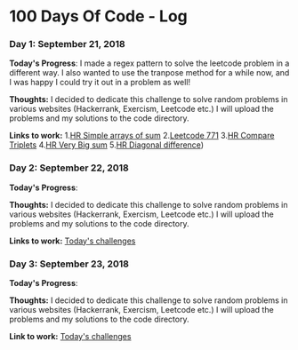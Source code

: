 # 100 Days Of Code - Log

### Day 1: September 21, 2018 

**Today's Progress**: I made a regex pattern to solve the leetcode problem in a different way. I also wanted to use the tranpose method for a while now, and I was happy I could try it out in a problem as well!

**Thoughts:** I decided to dedicate this challenge to solve random problems in various websites (Hackerrank, Exercism, Leetcode etc.) I will upload the problems and my solutions to the code directory.

**Links to work:** 
1.[HR Simple arrays of sum](/code/Hackerrank/simple_arrays_of_sum.rb)
2.[Leetcode 771](/code/Leetcode/771.rb)
3.[HR Compare Triplets](/code/Hackerrank/compare_triplets.rb)
4.[HR Very Big sum](/code/Hackerrank/very_big_sum.rb)
5.[HR Diagonal difference](/code/Hackerrank/diagonal_difference.rb))

### Day 2: September 22, 2018

**Today's Progress**: 

**Thoughts:** I decided to dedicate this challenge to solve random problems in various websites (Hackerrank, Exercism, Leetcode etc.) I will upload the problems and my solutions to the code directory.

**Links to work:** [Today's challenges](/code/)


### Day 3: September 23, 2018

**Today's Progress**: 

**Thoughts:** I decided to dedicate this challenge to solve random problems in various websites (Hackerrank, Exercism, Leetcode etc.) I will upload the problems and my solutions to the code directory.

**Link to work:** [Today's challenges](/code/)